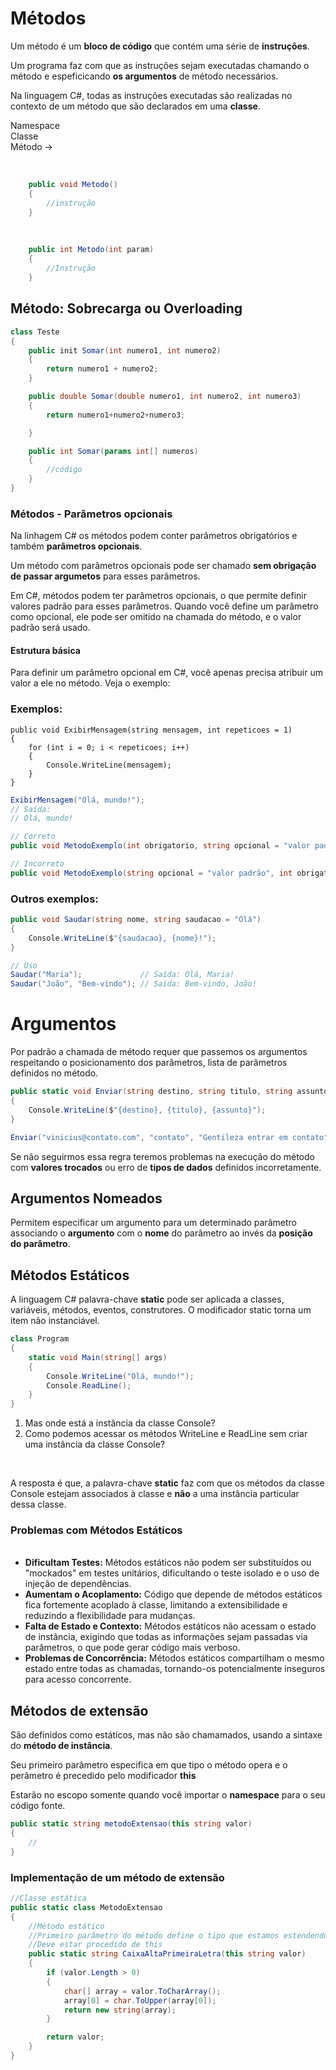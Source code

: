 # Métodos

Um método é um **bloco de código** que contém uma série de **instruções**.

Um programa faz com que as instruções sejam executadas chamando o método e espeficicando **os argumentos** de método necessários.

Na linguagem C#, todas as instruções executadas são realizadas no contexto de um método que são declarados em uma **classe**.

Namespace <br/>
Classe <br/>
Método -> 

<br/>

```csharp
    public void Metodo()
    {
        //instrução
    }
```
<br/>

```csharp
    public int Metodo(int param)
    {
        //Instrução
    }
```


## Método: Sobrecarga ou Overloading

```csharp
class Teste 
{
    public init Somar(int numero1, int numero2)
    {
        return numero1 + numero2;
    }

    public double Somar(double numero1, int numero2, int numero3)
    {
        return numero1+numero2+numero3;

    }

    public int Somar(params int[] numeros)
    {
        //código
    }
}

```


### Métodos - Parâmetros opcionais

Na linhagem C# os métodos podem conter parâmetros obrigatórios e também **parâmetros opcionais**.

Um método com parâmetros opcionais pode ser chamado **sem obrigação de passar argumetos** para esses parâmetros.


Em C#, métodos podem ter parâmetros opcionais, o que permite definir valores padrão para esses parâmetros. Quando você define um parâmetro como opcional, ele pode ser omitido na chamada do método, e o valor padrão será usado.


#### Estrutura básica
Para definir um parâmetro opcional em C#, você apenas precisa atribuir um valor a ele no método. Veja o exemplo:



### Exemplos:

```chsarp
public void ExibirMensagem(string mensagem, int repeticoes = 1)
{
    for (int i = 0; i < repeticoes; i++)
    {
        Console.WriteLine(mensagem);
    }
}

```

```csharp
ExibirMensagem("Olá, mundo!");
// Saída:
// Olá, mundo!

```
```csharp
// Correto
public void MetodoExemplo(int obrigatorio, string opcional = "valor padrão") { }

// Incorreto
public void MetodoExemplo(string opcional = "valor padrão", int obrigatorio) { }
```

### Outros exemplos:

```csharp
public void Saudar(string nome, string saudacao = "Olá")
{
    Console.WriteLine($"{saudacao}, {nome}!");
}

// Uso
Saudar("Maria");             // Saída: Olá, Maria!
Saudar("João", "Bem-vindo"); // Saída: Bem-vindo, João!

```


# Argumentos

Por padrão a chamada de método requer que passemos os argumentos respeitando o posicionamento dos parâmetros, lista de parâmetros definidos no método.

```csharp
public static void Enviar(string destino, string titulo, string assunto)
{
    Console.WriteLine($"{destino}, {titulo}, {assunto}");
}

Enviar("vinicius@contato.com", "contato", "Gentileza entrar em contato");
```

<p>Se não seguirmos essa regra teremos problemas na execução do método com <strong>valores trocados</strong> ou erro de <strong>tipos de dados</strong> definidos incorretamente.</p>

## Argumentos Nomeados

<p>Permitem especificar um argumento para um determinado parâmetro associando o <strong>argumento</strong> com o <strong>nome</strong> do parâmetro ao invés da <strong>posição do parâmetro</strong>.</p>

## Métodos Estáticos

<p>A linguagem C# palavra-chave <strong>static</strong> pode ser aplicada a classes, variáveis, métodos, eventos, construtores. O modificador static torna um item não instanciável.</p>

```csharp
class Program 
{
    static void Main(string[] args)
    {
        Console.WriteLine("Olá, mundo!");
        Console.ReadLine();
    }
}
```

<ol>
<li>Mas onde está a instância da classe Console?</li>
<li>Como podemos acessar os métodos WriteLine e ReadLine sem criar uma instância da classe Console?</li>
</ol> </br>

<p>A resposta é que, a palavra-chave <strong>static</strong> faz com que os métodos da classe Console estejam associados à classe e <strong>não</strong> a uma instância particular dessa classe.</p>

<h3>Problemas com Métodos Estáticos</h3>

<ul></br>
<li><strong>Dificultam Testes:</strong> Métodos estáticos não podem ser substituídos ou "mockados" em testes unitários, dificultando o teste isolado e o uso de injeção de dependências.</li>
<li><strong>Aumentam o Acoplamento:</strong> Código que depende de métodos estáticos fica fortemente acoplado à classe, limitando a extensibilidade e reduzindo a flexibilidade para mudanças.</li>
<li><strong>Falta de Estado e Contexto:</strong> Métodos estáticos não acessam o estado de instância, exigindo que todas as informações sejam passadas via parâmetros, o que pode gerar código mais verboso.</li>
<li><strong>Problemas de Concorrência:</strong> Métodos estáticos compartilham o mesmo estado entre todas as chamadas, tornando-os potencialmente inseguros para acesso concorrente.</li>
</ul>


## Métodos de extensão

São definidos como estáticos, mas não são chamamados, usando a sintaxe do **método de instância**.

Seu primeiro parâmetro especifica em que tipo o método opera e o perâmetro é precedido pelo modificador **this**

Estarão no escopo somente quando você importar o **namespace** para o seu código fonte.


```csharp
public static string metodoExtensao(this string valor)
{
    //
}
```

### Implementação de um método de extensão

```csharp
//Classe estática
public static class MetodoExtensao
{
    //Método estático
    //Primeiro parâmetro do método define o tipo que estamos estendendo - string
    //Deve estar procedido de this
    public static string CaixaAltaPrimeiraLetra(this string valor)
    {
        if (valor.Length > 0)
        {
            char[] array = valor.ToCharArray();
            array[0] = char.ToUpper(array[0]);
            return new string(array);
        }

        return valor;
    }
}
```